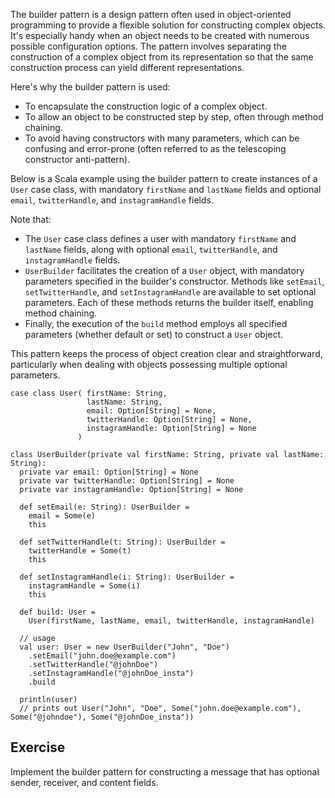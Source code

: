 The builder pattern is a design pattern often used in object-oriented programming to provide 
a flexible solution for constructing complex objects. 
It's especially handy when an object needs to be created with numerous possible configuration options. 
The pattern involves separating the construction of a complex object from its representation 
so that the same construction process can yield different representations.

Here's why the builder pattern is used:
* To encapsulate the construction logic of a complex object.
* To allow an object to be constructed step by step, often through method chaining.
* To avoid having constructors with many parameters, which can be confusing and error-prone (often referred to as the telescoping constructor anti-pattern).

Below is a Scala example using the builder pattern to create instances of a `User` case class, with mandatory `firstName` 
and `lastName` fields and optional `email`, `twitterHandle`, and `instagramHandle` fields.

Note that:
* The `User` case class defines a user with mandatory `firstName` and `lastName` fields, along with optional `email`, `twitterHandle`, and `instagramHandle` fields.
* `UserBuilder` facilitates the creation of a `User` object, with
  mandatory parameters specified in the builder's constructor. Methods like `setEmail`, `setTwitterHandle`, 
  and `setInstagramHandle` are available to set optional parameters. 
  Each of these methods returns the builder itself, enabling method chaining.
* Finally, the execution of the `build` method employs all specified parameters (whether default or set) to construct a `User` object.

This pattern keeps the process of object creation clear and straightforward, particularly when dealing with objects possessing multiple optional parameters.



```
case class User( firstName: String,
                 lastName: String,
                 email: Option[String] = None,
                 twitterHandle: Option[String] = None,
                 instagramHandle: Option[String] = None
               )
               
class UserBuilder(private val firstName: String, private val lastName: String):
  private var email: Option[String] = None
  private var twitterHandle: Option[String] = None
  private var instagramHandle: Option[String] = None
  
  def setEmail(e: String): UserBuilder =
    email = Some(e)
    this

  def setTwitterHandle(t: String): UserBuilder =
    twitterHandle = Some(t)
    this

  def setInstagramHandle(i: String): UserBuilder =
    instagramHandle = Some(i)
    this

  def build: User =
    User(firstName, lastName, email, twitterHandle, instagramHandle)

  // usage
  val user: User = new UserBuilder("John", "Doe")
    .setEmail("john.doe@example.com")
    .setTwitterHandle("@johnDoe")
    .setInstagramHandle("@johnDoe_insta")
    .build
   
  println(user)
  // prints out User("John", "Doe", Some("john.doe@example.com"), Some("@johndoe"), Some("@johnDoe_insta"))
```

## Exercise

Implement the builder pattern for constructing a message that has optional sender, receiver, and content fields. 
